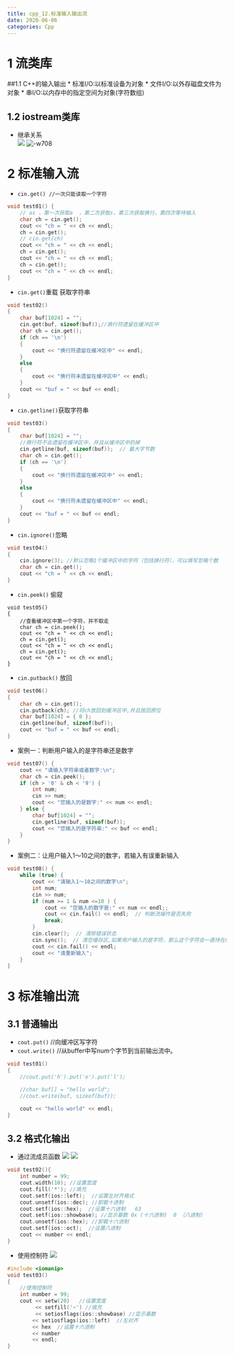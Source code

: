 ```yaml
---
title: cpp_12.标准输入输出流
date: 2020-06-06
categories: Cpp
---
```


# 1 流类库
##1.1 C++的输入输出
    * 标准I/O:以标准设备为对象
    * 文件I/O:以外存磁盘文件为对象
    * 串I/O:以内存中的指定空间为对象(字符数组)

## 1.2 iostream类库
* 继承关系    
![](media/15914074154816.jpg)
![-w708](media/15914074363190.jpg)

# 2 标准输入流
* `cin.get() //一次只能读取一个字符`

```cpp
void test01() {
	// as ，第一次获取a  ，第二次获取s，第三次获取换行，第四次等待输入
	char ch = cin.get();
	cout << "ch = " << ch << endl;
	ch = cin.get();
	// cin.get(ch)
	cout << "ch = " << ch << endl;
	ch = cin.get();
	cout << "ch = " << ch << endl;
	ch = cin.get();
	cout << "ch = " << ch << endl;
}
```

* `cin.get()`重载 获取字符串

```cpp
void test02()
{
	char buf[1024] = "";
	cin.get(buf, sizeof(buf));//换行符遗留在缓冲区中
	char ch = cin.get();
	if (ch == '\n')
	{
		cout << "换行符遗留在缓冲区中" << endl;
	}
	else
	{
		cout << "换行符未遗留在缓冲区中" << endl;
	}
	cout << "buf = " << buf << endl;
}
```

* `cin.getline()`获取字符串

```cpp
void test03()
{
	char buf[1024] = "";
	//换行符不会遗留在缓冲区中，并且从缓冲区中扔掉
	cin.getline(buf, sizeof(buf));  // 最大字节数
	char ch = cin.get();
	if (ch == '\n')
	{
		cout << "换行符遗留在缓冲区中" << endl;
	}
	else
	{
		cout << "换行符未遗留在缓冲区中" << endl;
	}
	cout << "buf = " << buf << endl;
}
```

* `cin.ignore()`忽略

```cpp
void test04()
{
	cin.ignore(3); //默认忽略1个缓冲区中的字符（包括换行符），可以填写忽略个数
	char ch = cin.get();
	cout << "ch = " << ch << endl;
}
```

* `cin.peek()` 偷窥

```
void test05()
{
	//查看缓冲区中第一个字符，并不取走
	char ch = cin.peek();
	cout << "ch = " << ch << endl;
	ch = cin.get();
	cout << "ch = " << ch << endl;
	ch = cin.get();
	cout << "ch = " << ch << endl;
}
```

* `cin.putback()` 放回

```cpp
void test06()
{
	char ch = cin.get();
	cin.putback(ch); //将ch放回到缓冲区中,并且放回原位
	char buf[1024] = { 0 };
	cin.getline(buf, sizeof(buf));
	cout << "buf = " << buf << endl;
}
```

* 案例一：判断用户输入的是字符串还是数字

```cpp
void test07() {
	cout << "请输入字符串或者数字:\n";
	char ch = cin.peek();
	if (ch > '0' & ch < '9') {
		int num;
		cin >> num;
		cout << "您输入的是数字:" << num << endl;
	} else {
		char buf[1024] = "";
		cin.getline(buf, sizeof(buf));
		cout << "您输入的是字符串:" << buf << endl;
	}
}
```

* 案例二：让用户输入1～10之间的数字，若输入有误重新输入

```cpp
void test08() {
	while (true) {
		cout << "请输入1～10之间的数字\n";
		int num;
		cin >> num;
		if (num >= 1 & num <=10 ) {
			cout << "您输入的数字是:" << num << endl;;
			cout << cin.fail() << endl;  // 判断流操作是否失败
			break;
		}
		cin.clear();  // 清除错误状态
		cin.sync();  // 清空缓存区,如果用户输入的是字符，那么这个字符会一直待在缓冲区中造成无限循环
		cout << cin.fail() << endl;
		cout << "请重新输入";
	}
}
```

# 3 标准输出流
## 3.1 普通输出
* `cout.put()` //向缓冲区写字符
* `cout.write()` //从buffer中写num个字节到当前输出流中。

```cpp
void test01()
{
	//cout.put('h').put('e').put('l');

	//char buf[] = "hello world";
	//cout.write(buf, sizeof(buf));

	cout << "hello world" << endl;
}
```

## 3.2 格式化输出
* 通过流成员函数
![](media/15914108746361.jpg)
![](media/15914108926106.jpg)


```cpp
void test02(){
	int number = 99;
	cout.width(10); //设置宽度
	cout.fill('*'); //填充
	cout.setf(ios::left);  //设置左对齐格式
	cout.unsetf(ios::dec); //卸载十进制
	cout.setf(ios::hex);  //设置十六进制   63
	cout.setf(ios::showbase); //显示基数 0x (十六进制)  0 （八进制）
	cout.unsetf(ios::hex); //卸载十六进制
	cout.setf(ios::oct);  //设置八进制  
	cout << number << endl;
}
```

* 使用控制符
![](media/15914109071146.jpg)

```cpp
#include <iomanip>
void test03()
{
	//使用控制符
	int number = 99;
	cout << setw(20)   //设置宽度
		 << setfill('~') //填充
		 << setiosflags(ios::showbase) //显示基数
		<< setiosflags(ios::left)  //左对齐
		<< hex  //设置十六进制
		<< number
		<< endl;
}
```
